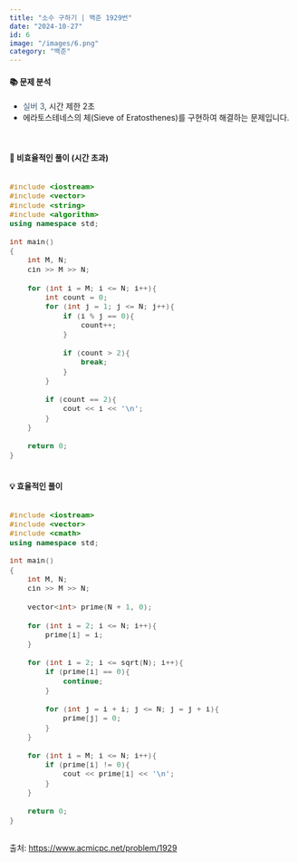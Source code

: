 ```yaml
---
title: "소수 구하기 | 백준 1929번"
date: "2024-10-27"
id: 6
image: "/images/6.png"
category: "백준"
---
```

<h4><strong>📚 문제 분석</strong></h4>

- <stong style="color:#435f7a">실버 3</stong>, 시간 제한 2초
- 에라토스테네스의 체(Sieve of Eratosthenes)를 구현하여 해결하는 문제입니다.

<style>
  .code-block {
    font-family: 'jetbrains-mono-regular', monospace;
    font-size: 1.1em;
    overflow-x: auto;
  }
</style>
<br/>

<h4><strong>📓 비효율적인 풀이 (시간 초과)</strong></h4>

<div class="code-block " style="margin-bottom: 20px">

```c++
#include <iostream>
#include <vector>
#include <string>
#include <algorithm>
using namespace std;

int main()
{
    int M, N;
    cin >> M >> N;
    
    for (int i = M; i <= N; i++){
        int count = 0;
        for (int j = 1; j <= N; j++){
            if (i % j == 0){
                count++;
            }
            
            if (count > 2){
                break;
            }
        }
        
        if (count == 2){
            cout << i << '\n';
        }
    }
    
    return 0;
}
```
</div>

<h4><strong>💡 효율적인 풀이</strong></h4>

<div class="code-block">

```c++
#include <iostream>
#include <vector>
#include <cmath>
using namespace std;

int main()
{
    int M, N;
    cin >> M >> N;
    
    vector<int> prime(N + 1, 0);
    
    for (int i = 2; i <= N; i++){
        prime[i] = i;
    }
    
    for (int i = 2; i <= sqrt(N); i++){
        if (prime[i] == 0){
            continue;
        }
        
        for (int j = i + i; j <= N; j = j + i){
            prime[j] = 0;
        }
    }
    
    for (int i = M; i <= N; i++){
        if (prime[i] != 0){
            cout << prime[i] << '\n';
        }
    }
    
    return 0;
}
```
</div>

출처: https://www.acmicpc.net/problem/1929